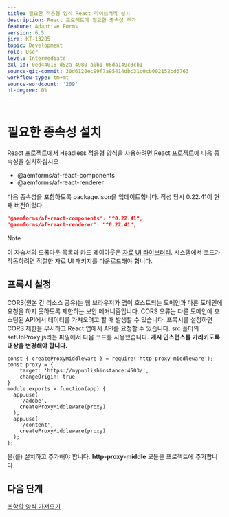 ```yaml
---
title: 필요한 적응형 양식 React 라이브러리 설치
description: React 프로젝트에 필요한 종속성 추가
feature: Adaptive Forms
version: 6.5
jira: KT-13285
topic: Development
role: User
level: Intermediate
exl-id: 0ed44016-d52a-4980-a0b1-06da149c3cb1
source-git-commit: 30d6120ec99f7a95414dbc31c0cb002152bd6763
workflow-type: tm+mt
source-wordcount: '209'
ht-degree: 0%

---
```


# 필요한 종속성 설치

React 프로젝트에서 Headless 적응형 양식을 사용하려면 React 프로젝트에 다음 종속성을 설치하십시오

* @aemforms/af-react-components
* @aemforms/af-react-renderer

다음 종속성을 포함하도록 package.json을 업데이트합니다. 작성 당시 0.22.41이 현재 버전이었다

```json
"@aemforms/af-react-components": "^0.22.41",
"@aemforms/af-react-renderer": "^0.22.41",
```

>[!NOTE]
>
>이 자습서의 드롭다운 목록과 카드 레이아웃은 [자료 UI 라이브러리](https://mui.com/). 시스템에서 코드가 작동하려면 적절한 자료 UI 패키지를 다운로드해야 합니다.

## 프록시 설정

CORS(원본 간 리소스 공유)는 웹 브라우저가 앱이 호스트되는 도메인과 다른 도메인에 요청을 하지 못하도록 제한하는 보안 메커니즘입니다. CORS 오류는 다른 도메인에 호스팅된 API에서 데이터를 가져오려고 할 때 발생할 수 있습니다. 프록시를 설정하면 CORS 제한을 무시하고 React 앱에서 API를 요청할 수 있습니다. src 폴더의 setUpProxy.js라는 파일에서 다음 코드를 사용했습니다. **게시 인스턴스를 가리키도록 대상을 변경해야 합니다.**

```
const { createProxyMiddleware } = require('http-proxy-middleware');
const proxy = {
    target: 'https://mypublishinstance:4503/',
    changeOrigin: true
}
module.exports = function(app) {
  app.use(
    '/adobe',
    createProxyMiddleware(proxy)
  ),
  app.use(
    '/content',
    createProxyMiddleware(proxy)
  );
};
```

을(를) 설치하고 추가해야 합니다. **http-proxy-middle** 모듈을 프로젝트에 추가합니다.

## 다음 단계

[포함할 양식 가져오기](./fetch-the-form.md)
